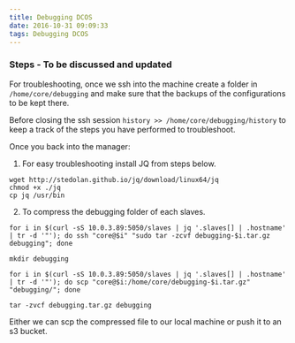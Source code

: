 ```yaml
---
title: Debugging DCOS
date: 2016-10-31 09:09:33
tags: Debugging DCOS
---
```

### Steps - To be discussed and updated

For troubleshooting, once we ssh into the machine create a folder in `/home/core/debugging` and make sure that the backups of the configurations to be kept there.

Before closing the ssh session `history >> /home/core/debugging/history` to keep a track of the steps you have performed to troubleshoot.

Once you back into the manager:
1. For easy troubleshooting install JQ from steps below.
```
wget http://stedolan.github.io/jq/download/linux64/jq 
chmod +x ./jq 
cp jq /usr/bin
```

2. To compress the debugging folder of each slaves.
```
for i in $(curl -sS 10.0.3.89:5050/slaves | jq '.slaves[] | .hostname' | tr -d '"'); do ssh "core@$i" "sudo tar -zcvf debugging-$i.tar.gz debugging"; done

mkdir debugging

for i in $(curl -sS 10.0.3.89:5050/slaves | jq '.slaves[] | .hostname' | tr -d '"'); do scp "core@$i:/home/core/debugging-$i.tar.gz" "debugging/"; done

tar -zvcf debugging.tar.gz debugging
```

Either we can scp the compressed file to our local machine or push it to an s3 bucket.





















